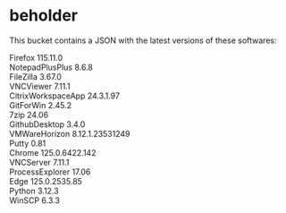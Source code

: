 # beholder
This bucket contains a JSON with the latest versions of these softwares:

Firefox            115.11.0         
NotepadPlusPlus    8.6.8            
FileZilla          3.67.0           
VNCViewer          7.11.1           
CitrixWorkspaceApp 24.3.1.97        
GitForWin          2.45.2           
7zip               24.06            
GithubDesktop      3.4.0            
VMWareHorizon      8.12.1.23531249  
Putty              0.81             
Chrome             125.0.6422.142   
VNCServer          7.11.1           
ProcessExplorer    17.06            
Edge               125.0.2535.85    
Python             3.12.3           
WinSCP             6.3.3            



